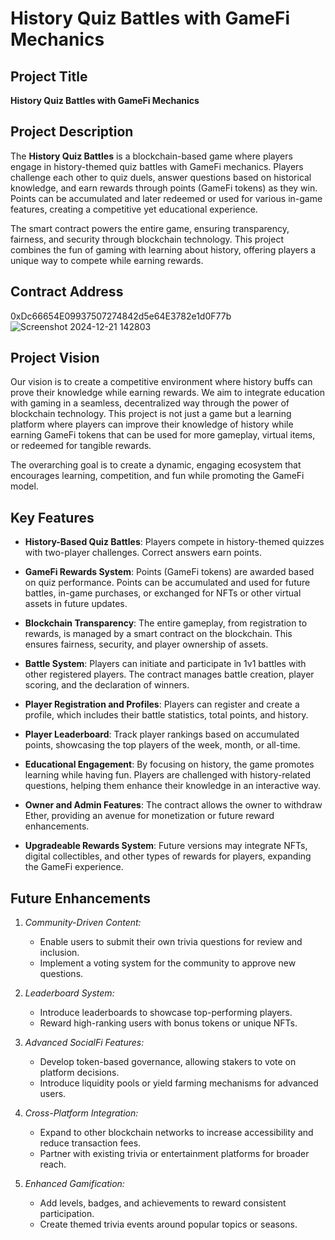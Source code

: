 # History Quiz Battles with GameFi Mechanics

## Project Title
**History Quiz Battles with GameFi Mechanics**

## Project Description
The **History Quiz Battles** is a blockchain-based game where players engage in history-themed quiz battles with GameFi mechanics. Players challenge each other to quiz duels, answer questions based on historical knowledge, and earn rewards through points (GameFi tokens) as they win. Points can be accumulated and later redeemed or used for various in-game features, creating a competitive yet educational experience.

The smart contract powers the entire game, ensuring transparency, fairness, and security through blockchain technology. This project combines the fun of gaming with learning about history, offering players a unique way to compete while earning rewards.

## Contract Address
0xDc66654E09937507274842d5e64E3782e1d0F77b
![Screenshot 2024-12-21 142803](https://github.com/user-attachments/assets/310c8c64-e88b-4d93-9ff8-90922b19a3f5)

## Project Vision
Our vision is to create a competitive environment where history buffs can prove their knowledge while earning rewards. We aim to integrate education with gaming in a seamless, decentralized way through the power of blockchain technology. This project is not just a game but a learning platform where players can improve their knowledge of history while earning GameFi tokens that can be used for more gameplay, virtual items, or redeemed for tangible rewards.

The overarching goal is to create a dynamic, engaging ecosystem that encourages learning, competition, and fun while promoting the GameFi model.

## Key Features
- **History-Based Quiz Battles**: Players compete in history-themed quizzes with two-player challenges. Correct answers earn points.
  
- **GameFi Rewards System**: Points (GameFi tokens) are awarded based on quiz performance. Points can be accumulated and used for future battles, in-game purchases, or exchanged for NFTs or other virtual assets in future updates.

- **Blockchain Transparency**: The entire gameplay, from registration to rewards, is managed by a smart contract on the blockchain. This ensures fairness, security, and player ownership of assets.

- **Battle System**: Players can initiate and participate in 1v1 battles with other registered players. The contract manages battle creation, player scoring, and the declaration of winners.

- **Player Registration and Profiles**: Players can register and create a profile, which includes their battle statistics, total points, and history.

- **Player Leaderboard**: Track player rankings based on accumulated points, showcasing the top players of the week, month, or all-time.

- **Educational Engagement**: By focusing on history, the game promotes learning while having fun. Players are challenged with history-related questions, helping them enhance their knowledge in an interactive way.

- **Owner and Admin Features**: The contract allows the owner to withdraw Ether, providing an avenue for monetization or future reward enhancements.

- **Upgradeable Rewards System**: Future versions may integrate NFTs, digital collectibles, and other types of rewards for players, expanding the GameFi experience.



## Future Enhancements
1. *Community-Driven Content:*
   - Enable users to submit their own trivia questions for review and inclusion.
   - Implement a voting system for the community to approve new questions.

2. *Leaderboard System:*
   - Introduce leaderboards to showcase top-performing players.
   - Reward high-ranking users with bonus tokens or unique NFTs.

3. *Advanced SocialFi Features:*
   - Develop token-based governance, allowing stakers to vote on platform decisions.
   - Introduce liquidity pools or yield farming mechanisms for advanced users.

4. *Cross-Platform Integration:*
   - Expand to other blockchain networks to increase accessibility and reduce transaction fees.
   - Partner with existing trivia or entertainment platforms for broader reach.

5. *Enhanced Gamification:*
   - Add levels, badges, and achievements to reward consistent participation.
   - Create themed trivia events around popular topics or seasons.
